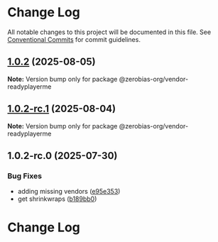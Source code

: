 # Change Log

All notable changes to this project will be documented in this file.
See [Conventional Commits](https://conventionalcommits.org) for commit guidelines.

## [1.0.2](https://github.com/zerobias-org/vendor/compare/@zerobias-org/vendor-readyplayerme@1.0.2-rc.1...@zerobias-org/vendor-readyplayerme@1.0.2) (2025-08-05)

**Note:** Version bump only for package @zerobias-org/vendor-readyplayerme





## [1.0.2-rc.1](https://github.com/zerobias-org/vendor/compare/@zerobias-org/vendor-readyplayerme@1.0.2-rc.0...@zerobias-org/vendor-readyplayerme@1.0.2-rc.1) (2025-08-04)

**Note:** Version bump only for package @zerobias-org/vendor-readyplayerme





## 1.0.2-rc.0 (2025-07-30)


### Bug Fixes

* adding missing vendors ([e95e353](https://github.com/zerobias-org/vendor/commit/e95e35309a1812973f4536f535eee460edc5414c))
* get shrinkwraps ([b189bb0](https://github.com/zerobias-org/vendor/commit/b189bb0cf53ad66427530ccc0eab7824527942d3))





# Change Log
